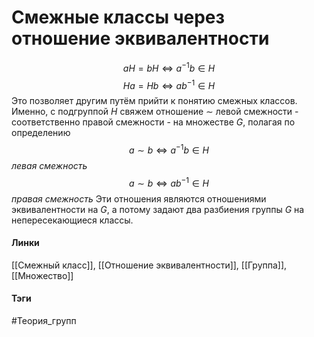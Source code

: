 # Смежные классы через отношение эквивалентности
$$aH=bH\Leftrightarrow a^{-1}b\in H$$
$$Ha=Hb\Leftrightarrow ab^{-1}\in H$$
Это позволяет другим путём прийти к понятию смежных классов. Именно, с подгруппой $H$ свяжем отношение $\sim$ левой смежности - соответственно правой смежности - на множестве $G$, полагая по определению 
$$a\sim b\Leftrightarrow a^{-1}b\in H$$
*левая смежность*
$$a\sim b\Leftrightarrow ab^{-1}\in H$$
*правая смежность*
Эти отношения являются отношениями эквивалентности на $G$, а потому задают два разбиения группы $G$ на непересекающиеся классы.

#### Линки
[[Смежный класс]],
[[Отношение эквивалентности]],
[[Группа]],
[[Множество]]
#### Тэги 
 #Теория_групп 